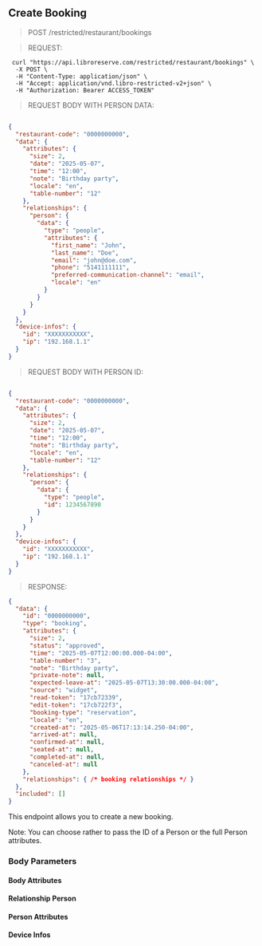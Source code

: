 ## Create Booking

> <span class="method post">POST</span> /restricted/restaurant/bookings

> REQUEST:

```shell
 curl "https://api.libroreserve.com/restricted/restaurant/bookings" \
  -X POST \
  -H "Content-Type: application/json" \
  -H "Accept: application/vnd.libro-restricted-v2+json" \
  -H "Authorization: Bearer ACCESS_TOKEN"
```

> REQUEST BODY WITH PERSON DATA:

```json

{
  "restaurant-code": "0000000000",
  "data": {
    "attributes": {
      "size": 2,
      "date": "2025-05-07",
      "time": "12:00",
      "note": "Birthday party",
      "locale": "en",
      "table-number": "12"
    },
    "relationships": {
      "person": {
        "data": {
          "type": "people",
          "attributes": {
            "first_name": "John",
            "last_name": "Doe",
            "email": "john@doe.com",
            "phone": "5141111111",
            "preferred-communication-channel": "email",
            "locale": "en"
          }
        }
      }
    }
  },
  "device-infos": {
    "id": "XXXXXXXXXXX",
    "ip": "192.168.1.1"
  }
}
```

> REQUEST BODY WITH PERSON ID:

```json

{
  "restaurant-code": "0000000000",
  "data": {
    "attributes": {
      "size": 2,
      "date": "2025-05-07",
      "time": "12:00",
      "note": "Birthday party",
      "locale": "en",
      "table-number": "12"
    },
    "relationships": {
      "person": {
        "data": {
          "type": "people",
          "id": 1234567890
        }
      }
    }
  },
  "device-infos": {
    "id": "XXXXXXXXXXX",
    "ip": "192.168.1.1"
  }
}
```

> RESPONSE:

```json
{
  "data": {
    "id": "0000000000",
    "type": "booking",
    "attributes": {
      "size": 2,
      "status": "approved",
      "time": "2025-05-07T12:00:00.000-04:00",
      "table-number": "3",
      "note": "Birthday party",
      "private-note": null,
      "expected-leave-at": "2025-05-07T13:30:00.000-04:00",
      "source": "widget",
      "read-token": "17cb72339",
      "edit-token": "17cb722f3",
      "booking-type": "reservation",
      "locale": "en",
      "created-at": "2025-05-06T17:13:14.250-04:00",
      "arrived-at": null,
      "confirmed-at": null,
      "seated-at": null,
      "completed-at": null,
      "canceled-at": null
    },
    "relationships": { /* booking relationships */ }
  },
  "included": []
}
```

This endpoint allows you to create a new booking.

<aside class="notice">Note: You can choose rather to pass the ID of a Person or the full Person attributes.</aside>

### Body Parameters

<span class="dynamic-attributes" data-attr-type="restaurantCode"></span>

#### Body Attributes

<span class="dynamic-attributes" data-attr-type="createBooking"></span>

#### Relationship Person

<span class="dynamic-attributes" data-attr-type="personId"></span>

#### Person Attributes

<span class="dynamic-attributes" data-attr-type="person"></span>


#### Device Infos

<span class="dynamic-attributes" data-attr-type="deviceInfos"></span>
